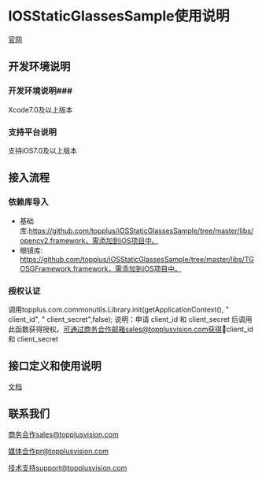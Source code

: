 # IOSStaticGlassesSample使用说明

[官网](http://www.topplusvision.com)

## 开发环境说明 ##

### 开发环境说明###
Xcode7.0及以上版本


### 支持平台说明 ###
支持iOS7.0及以上版本

## 接入流程 ##
### 依赖库导入 ###

* 基础库:https://github.com/topplus/iOSStaticGlassesSample/tree/master/libs/opencv2.framework，需添加到iOS项目中。
* 眼镜库: https://github.com/topplus/iOSStaticGlassesSample/tree/master/libs/TGOSGFramework.framework，需添加到iOS项目中。

### 授权认证 ###

调用topplus.com.commonutils.Library.init(getApplicationContext(), " client_id", " client_secret",false);
说明：申请 client_id 和 client_secret 后调用此函数获得授权。可通过商务合作邮箱sales@topplusvision.com获得client_id 和 client_secret


## 接口定义和使用说明 ##

[文档](https://github.com/topplus/iOSStaticGlassesSample/tree/master/doc)

## 联系我们 ##

商务合作sales@topplusvision.com

媒体合作pr@topplusvision.com

技术支持support@topplusvision.com
